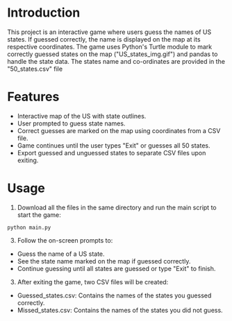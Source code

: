 # Introduction

This project is an interactive game where users guess the names of US states. If guessed correctly, the name is displayed on the map at its respective coordinates. The game uses Python's Turtle 
module to mark correctly guessed states on the map ("US_states_img.gif") and pandas to handle the state data. 
The states name and co-ordinates are provided in the "50_states.csv" file

# Features
- Interactive map of the US with state outlines.
- User prompted to guess state names.
- Correct guesses are marked on the map using coordinates from a CSV file.
- Game continues until the user types "Exit" or guesses all 50 states.
- Export guessed and unguessed states to separate CSV files upon exiting.

# Usage
1. Download all the files in the same directory and run the main script to start the game:
```
python main.py
```
3. Follow the on-screen prompts to:
- Guess the name of a US state.
- See the state name marked on the map if guessed correctly.
- Continue guessing until all states are guessed or type "Exit" to finish.

3. After exiting the game, two CSV files will be created:
- Guessed_states.csv: Contains the names of the states you guessed correctly.
- Missed_states.csv: Contains the names of the states you did not guess.
